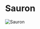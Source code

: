 # Sauron
![Sauron](http://pre02.deviantart.net/2d95/th/pre/i/2013/121/3/7/sauron__the_lord_of_the_rings_by_eduardoleon-d63r0ir.png)

